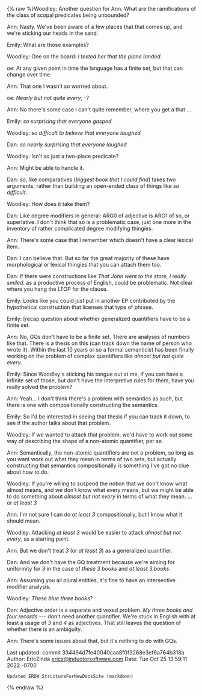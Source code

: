 {% raw %}Woodley: Another question for Ann. What are the ramifications of the
class of scopal predicates being unbounded?

Ann: Nasty. We've been aware of a few places that that comes up, and
we're sticking our heads in the sand.

Emily: What are those examples?

Woodley: One on the board: *I texted her that the plane landed.*

oe: At any given point in time the language has a finite set, but that
can change over time.

Ann: That one I wasn't so worried about.

oe: *Nearly but not quite every*; -?

Ann: No there's some case I can't quite remember, where you get a that …

Emily: *so surprising that everyone gasped*

Woodley: *so difficult to believe that everyone laughed*

Dan: *so nearly surprising that everyone laughed*

Woodley: Isn't *so* just a two-place predicate?

Ann: Might be able to handle it.

Dan: *so*, like comparatives (*biggest book that I could find*) takes
two arguments, rather than building an open-ended class of things like
*so difficult*.

Woodley: How does it take them?

Dan: Like degree modifiers in general: ARG0 of adjective is ARG1 of so,
or superlative. I don't think that so is a problematic case, just one
more in the inventory of rather complicated degree modifying thingies.

Ann: There's some case that I remember which doesn't have a clear
lexical item.

Dan: I can believe that. But so far the great majority of these have
morphological or lexical thingies that you can attach them too.

Dan: If there were constructions like *That John went to the store, I
really smiled.* as a productive process of English, could be
problematic. Not clear where you hang the LTOP for the clause.

Emily: Looks like you could just put in another EP contributed by the
hypothetical construction that licenses that type of phrase.

Emily: \[recap question about whether generalized quantifiers have to be
a finite set.

Ann: No, GQs don't have to be a finite set. There are analyses of
numbers like that. There is a thesis on this (can track down the name of
person who wrote it). Within the last 10 years or so a formal
semanticist has been finally working on the problem of complex
quantifiers like *almost but not quite every*.

Emily: Since Woodley's sticking his tongue out at me, if you can have a
infinite set of those, but don't have the interpretive rules for them,
have you really solved the problem?

Ann: Yeah… I don't think there's a problem with semantics as such, but
there is one with compositionally constructing the semantics.

Emily: So I'd be interested in seeing that thesis if you can track it
down, to see if the author talks about that problem.

Woodley: If we wanted to attack that problem, we'd have to work out some
way of describing the shape of a non-atomic quantifier, per se.

Ann: Semantically, the non-atomic quantifiers are not a problem, so long
as you want work out what they mean in terms of two sets, but actually
constructing that semantics compositionally is something I've got no
clue about how to do.

Woodley: If you're willing to suspend the notion that we don't know what
almost means, and we don't know what every means, but we might be able
to do something about *almost but not every* in terms of what they mean.
… or *at least 3*

Ann: I'm not sure I can do *at least 3* compositionally, but I know what
it should mean.

Woodley: Attacking *at least 3* would be easier to attack *almost but
not every*, as a starting point.

Ann: But we don't treat *3* (or *at least 3*) as a generalized
quantifier.

Dan: And we don't have the GQ treatment because we're aiming for
uniformity for *3* in the case of *these 3 books* and *at least 3
books*.

Ann: Assuming you all plural entities, it's fine to have an intersective
modifier analysis.

Woodley: *These blue three books*?

Dan: Adjective order is a separate and vexed problem. *My three books
and four records* --- don't need another quantifier. We're stuck in
English with at least a usage of *3* and *4* as adjectives. That still
leaves the question of whether there is an ambiguity.

Ann: There's some issues about that, but it's nothing to do with GQs.

Last updated: commit 334494d7fe40040caa8f0f3268e3ef6a764b318a
Author: EricZinda <ericz@inductorsoftware.com>
Date:   Tue Oct 25 13:59:11 2022 -0700

    Updated ERDW_StructureForNewDocsSite (markdown)
{% endraw %}